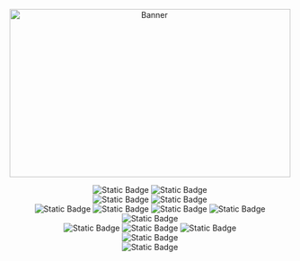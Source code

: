 <!-- Banner -->
<p align="center">
  <img src="https://github.com/user-attachments/assets/6b771e57-5574-44c6-8617-77bc035e5ac3" alt="Banner" style="width: 500px; height: 300px;">
</p>

<!-- Languages -->
<div align="center">
  <img alt="Static Badge" src="https://img.shields.io/badge/Python-green">
  <img alt="Static Badge" src="https://img.shields.io/badge/C-gray">
</div>

<!-- Frameworks -->
<div align="center">
  <img alt="Static Badge" src="https://img.shields.io/badge/Python-Aiogram-lightblue">
  <img alt="Static Badge" src="https://img.shields.io/badge/Python-Playwright-green">
</div>

<!-- Tools -->
<div align="center">
  <img alt="Static Badge" src="https://img.shields.io/badge/Git-orange">
  <img alt="Static Badge" src="https://img.shields.io/badge/Docker-blue">
  <img alt="Static Badge" src="https://img.shields.io/badge/Make-gray">
  <img alt="Static Badge" src="https://img.shields.io/badge/Python-Poetry-blue">
  <img alt="Static Badge" src="https://img.shields.io/badge/Python-Sphinx-blue">
</div>

<!-- Data -->
<div align="center">
  <img alt="Static Badge" src="https://img.shields.io/badge/PostgreSQL-blue">
  <img alt="Static Badge" src="https://img.shields.io/badge/SQLite-white">
  <img alt="Static Badge" src="https://img.shields.io/badge/Redis-red">
</div>

<!-- Systems -->
<div align="center">
  <img alt="Static Badge" src="https://img.shields.io/badge/MacOS-gray">
</div>

<!-- Other -->
<div align="center">
  <img alt="Static Badge" src="https://img.shields.io/badge/Obsidian-purple">
</div>
